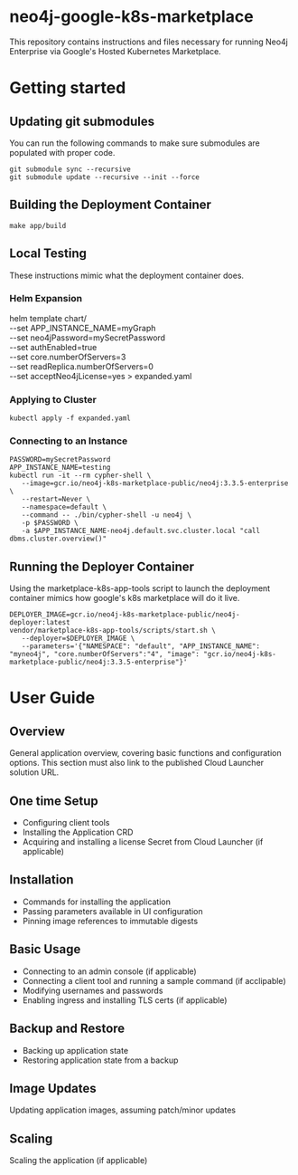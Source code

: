 # neo4j-google-k8s-marketplace

This repository contains instructions and files necessary for running Neo4j Enterprise via Google's
Hosted Kubernetes Marketplace.

# Getting started

## Updating git submodules

You can run the following commands to make sure submodules
are populated with proper code.

```shell
git submodule sync --recursive
git submodule update --recursive --init --force
```

## Building the Deployment Container

```
make app/build
```

## Local Testing

These instructions mimic what the deployment container does.

### Helm Expansion

helm template chart/ \
   --set APP_INSTANCE_NAME=myGraph \
   --set neo4jPassword=mySecretPassword \
   --set authEnabled=true \
   --set core.numberOfServers=3 \
   --set readReplica.numberOfServers=0 \
   --set acceptNeo4jLicense=yes > expanded.yaml

### Applying to Cluster

```kubectl apply -f expanded.yaml```

### Connecting to an Instance

```
PASSWORD=mySecretPassword
APP_INSTANCE_NAME=testing
kubectl run -it --rm cypher-shell \
   --image=gcr.io/neo4j-k8s-marketplace-public/neo4j:3.3.5-enterprise \
   --restart=Never \
   --namespace=default \
   --command -- ./bin/cypher-shell -u neo4j \
   -p $PASSWORD \
   -a $APP_INSTANCE_NAME-neo4j.default.svc.cluster.local "call dbms.cluster.overview()"
```

## Running the Deployer Container

Using the marketplace-k8s-app-tools script to launch the deployment container mimics how google's
k8s marketplace will do it live.

```
DEPLOYER_IMAGE=gcr.io/neo4j-k8s-marketplace-public/neo4j-deployer:latest
vendor/marketplace-k8s-app-tools/scripts/start.sh \
   --deployer=$DEPLOYER_IMAGE \
   --parameters='{"NAMESPACE": "default", "APP_INSTANCE_NAME": "myneo4j", "core.numberOfServers":"4", "image": "gcr.io/neo4j-k8s-marketplace-public/neo4j:3.3.5-enterprise"}'
```

# User Guide

## Overview

General application overview, covering basic functions and configuration options. This section
must also link to the published Cloud Launcher solution URL.

## One time Setup

- Configuring client tools
- Installing the Application CRD
- Acquiring and installing a license Secret from Cloud Launcher (if applicable)

## Installation

- Commands for installing the application
- Passing parameters available in UI configuration
- Pinning image references to immutable digests

## Basic Usage

- Connecting to an admin console (if applicable)
- Connecting a client tool and running a sample command (if acclipable)
- Modifying usernames and passwords
- Enabling ingress and installing TLS certs (if applicable)

## Backup and Restore

- Backing up application state
- Restoring application state from a backup

## Image Updates

Updating application images, assuming patch/minor updates

## Scaling

Scaling the application (if applicable)


